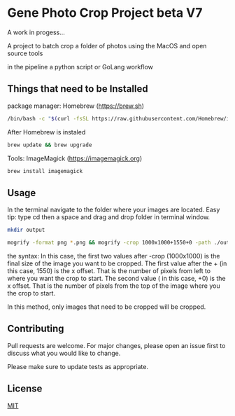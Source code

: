 # Gene Photo Crop Project beta V7

 A work in progess...

A project to batch crop a folder of photos using the MacOS and open source tools

in the pipeline a python script or GoLang workflow

##

## Things that need to be Installed

package manager: Homebrew (https://brew.sh)

```bash
/bin/bash -c "$(curl -fsSL https://raw.githubusercontent.com/Homebrew/install/HEAD/install.sh)"
```
After Homebrew is instaled

```bash
brew update && brew upgrade
```

Tools: ImageMagick (https://imagemagick.org)

```bash
brew install imagemagick
````


## Usage


In the terminal navigate to the folder where your images are located. Easy tip:
type cd then a space and drag and drop folder in terminal window.

```bash
mkdir output
```


```bash
mogrify -format png *.png && mogrify -crop 1000x1000+1550+0 -path ./output *.png
```
the syntax:
In this case, the first two values after -crop (1000x1000) is the final size of the image you want to be cropped. The first value after the + (in this case, 1550) is the x offset. That is the number of pixels from left to where you want the crop to start. The second value ( in this case, +0) is the x offset. That is the number of pixels from the top of the image where you the crop to start.

In this method, only images that need to be cropped will be cropped. 

## Contributing
Pull requests are welcome. For major changes, please open an issue first to discuss what you would like to change.

Please make sure to update tests as appropriate.

## License
[MIT](https://choosealicense.com/licenses/mit/)
